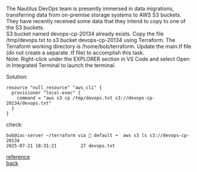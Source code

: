 The Nautilus DevOps team is presently immersed in data migrations, transferring data from on-premise storage systems to AWS S3 buckets. They have recently received some data that they intend to copy to one of the S3 buckets.  
S3 bucket named devops-cp-20134 already exists. Copy the file /tmp/devops.txt to s3 bucket devops-cp-20134 using Terraform. The Terraform working directory is /home/bob/terraform. Update the main.tf file (do not create a separate .tf file) to accomplish this task.  
Note: Right-click under the EXPLORER section in VS Code and select Open in Integrated Terminal to launch the terminal.  

Solution:  
```
resource "null_resource" "aws_cli" {
  provisioner "local-exec" {
    command = "aws s3 cp /tmp/devops.txt s3://devops-cp-20134/devops.txt"
  }
}
```
check:  
```
bob@iac-server ~/terraform via 💠 default ➜  aws s3 ls s3://devops-cp-20134
2025-07-21 18:31:21         27 devops.txt
```

[reference](https://docs.aws.amazon.com/cli/latest/reference/s3/cp.html)   
[back](https://github.com/MederD/Kodekloud-Engineer-Tasks/tree/main)
